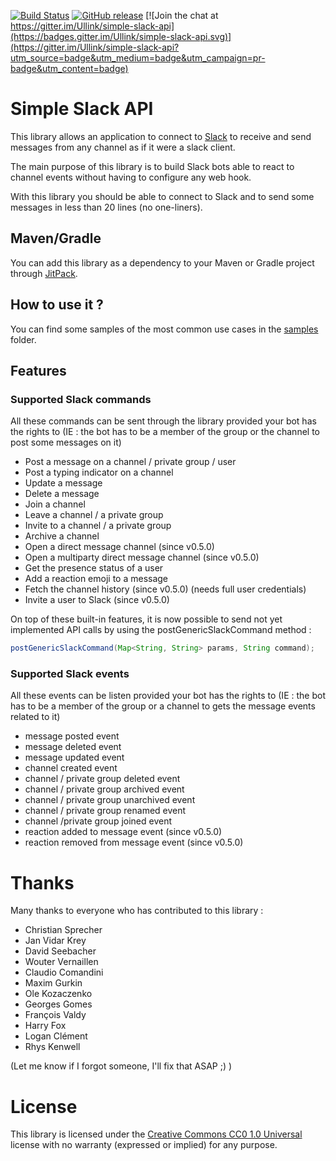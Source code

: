 [![Build Status](https://travis-ci.org/Ullink/simple-slack-api.svg?branch=master)](https://travis-ci.org/Ullink/simple-slack-api)
[![GitHub release](https://img.shields.io/github/release/Ullink/simple-slack-api.svg)](https://github.com/Ullink/simple-slack-api/releases)
[![Join the chat at https://gitter.im/Ullink/simple-slack-api](https://badges.gitter.im/Ullink/simple-slack-api.svg)](https://gitter.im/Ullink/simple-slack-api?utm_source=badge&utm_medium=badge&utm_campaign=pr-badge&utm_content=badge)

# Simple Slack API

This library allows an application to connect to [Slack](http://www.slack.com/) to receive and send messages from any channel as if it were a slack client.

The main purpose of this library is to build Slack bots able to react to channel events without having to configure any web hook.

With this library you should be able to connect to Slack and to send some messages in less than 20 lines (no one-liners).

## Maven/Gradle

You can add this library as a dependency to your Maven or Gradle project through [JitPack](https://jitpack.io/#Ullink/simple-slack-api).

## How to use it ?

You can find some samples of the most common use cases in the [samples](https://github.com/Ullink/simple-slack-api/tree/master/samples) folder.

## Features

### Supported Slack commands

All these commands can be sent through the library provided your bot has the rights to (IE : the bot has to be a member of the group or the channel to post some messages on it)

* Post a message on a channel / private group / user
* Post a typing indicator on a channel
* Update a message
* Delete a message
* Join a channel
* Leave a channel / a private group
* Invite to a channel / a private group
* Archive a channel
* Open a direct message channel (since v0.5.0)
* Open a multiparty direct message channel (since v0.5.0)
* Get the presence status of a user
* Add a reaction emoji to a message
* Fetch the channel history (since v0.5.0) (needs full user credentials)
* Invite a user to Slack (since v0.5.0)

On top of these built-in features, it is now possible to send not yet implemented API calls by using the postGenericSlackCommand method : 

```java
postGenericSlackCommand(Map<String, String> params, String command);
```


### Supported Slack events

All these events can be listen provided your bot has the rights to (IE : the bot has to be a member of the group or a channel to gets the message events related to it)

* message posted event
* message deleted event
* message updated event
* channel created event
* channel / private group deleted event
* channel / private group archived event
* channel / private group unarchived event
* channel / private group renamed event
* channel /private group joined event
* reaction added to message event (since v0.5.0)
* reaction removed from message event (since v0.5.0)


# Thanks

Many thanks to everyone who has contributed to this library :

* Christian Sprecher
* Jan Vidar Krey
* David Seebacher
* Wouter Vernaillen
* Claudio Comandini
* Maxim Gurkin
* Ole Kozaczenko
* Georges Gomes
* François Valdy
* Harry Fox
* Logan Clément
* Rhys Kenwell

(Let me know if I forgot someone, I'll fix that ASAP ;) )

# License

This library is licensed under the [Creative Commons CC0 1.0 Universal](http://creativecommons.org/publicdomain/zero/1.0/) license with no warranty (expressed or implied) for any purpose.

